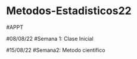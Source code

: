 # Metodos-Estadisticos22
#APPT

#08/08/22
#Semana 1: Clase Inicial

#15/08/22
#Semana2: Metodo cientifico 